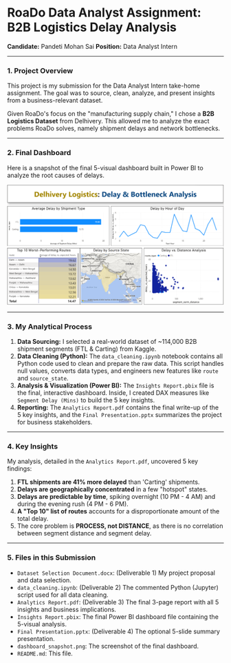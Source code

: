 # RoaDo Data Analyst Assignment: B2B Logistics Delay Analysis

**Candidate:** Pandeti Mohan Sai
**Position:** Data Analyst Intern

---

### 1. Project Overview

This project is my submission for the Data Analyst Intern take-home assignment. The goal was to source, clean, analyze, and present insights from a business-relevant dataset.

Given RoaDo's focus on the "manufacturing supply chain," I chose a **B2B Logistics Dataset** from Delhivery. This allowed me to analyze the exact problems RoaDo solves, namely shipment delays and network bottlenecks.

---

### 2. Final Dashboard

Here is a snapshot of the final 5-visual dashboard built in Power BI to analyze the root causes of delays.

![Final Power BI Dashboard](Dashboard.png)

---

### 3. My Analytical Process

1.  **Data Sourcing:** I selected a real-world dataset of ~114,000 B2B shipment segments (FTL & Carting) from Kaggle.
2.  **Data Cleaning (Python):** The `data_cleaning.ipynb` notebook contains all Python code used to clean and prepare the raw data. This script handles null values, converts data types, and engineers new features like `route` and `source_state`.
3.  **Analysis & Visualization (Power BI):** The `Insights Report.pbix` file is the final, interactive dashboard. Inside, I created DAX measures like `Segment Delay (Mins)` to build the 5 key insights.
4.  **Reporting:** The `Analytics Report.pdf` contains the final write-up of the 5 key insights, and the `Final Presentation.pptx` summarizes the project for business stakeholders.

---

### 4. Key Insights

My analysis, detailed in the `Analytics Report.pdf`, uncovered 5 key findings:

1.  **FTL shipments are 41% more delayed** than 'Carting' shipments.
2.  **Delays are geographically concentrated** in a few "hotspot" states.
3.  **Delays are predictable by time**, spiking overnight (10 PM - 4 AM) and during the evening rush (4 PM - 6 PM).
4.  **A "Top 10" list of routes** accounts for a disproportionate amount of the total delay.
5.  The core problem is **PROCESS, not DISTANCE**, as there is no correlation between segment distance and segment delay.

---

### 5. Files in this Submission

* `Dataset Selection Document.docx`: (Deliverable 1) My project proposal and data selection.
* `data_cleaning.ipynb`: (Deliverable 2) The commented Python (Jupyter) script used for all data cleaning.
* `Analytics Report.pdf`: (Deliverable 3) The final 3-page report with all 5 insights and business implications.
* `Insights Report.pbix`: The final Power BI dashboard file containing the 5-visual analysis.
* `Final Presentation.pptx`: (Deliverable 4) The optional 5-slide summary presentation.
* `dashboard_snapshot.png`: The screenshot of the final dashboard.
* `README.md`: This file.
